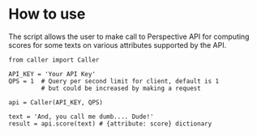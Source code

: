 # How to use
The script allows the user to make call to Perspective API for computing scores for some texts on various attributes supported by the API. 
```python3
from caller import Caller

API_KEY = 'Your API Key'
QPS = 1  # Query per second limit for client, default is 1
         # but could be increased by making a request 

api = Caller(API_KEY, QPS)

text = 'And, you call me dumb.... Dude!'
result = api.score(text) # {attribute: score} dictionary
```

